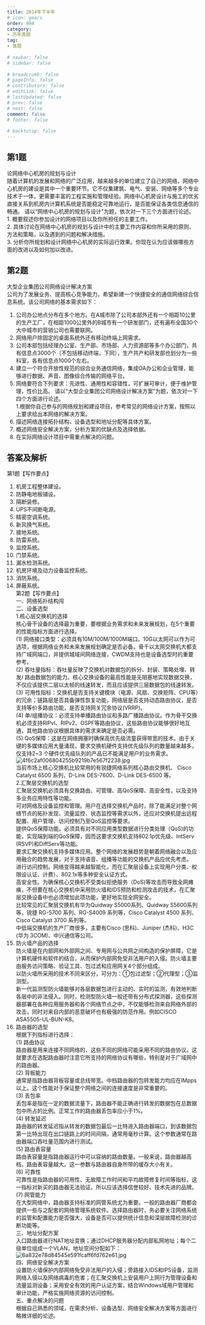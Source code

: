 ```yaml
---  
title: 2014年下半年  
# icon: gears  
order: 994  
category:  
- 历年真题  
tag:  
- 真题  
  
# navbar: false  
# sidebar: false  
  
# breadcrumb: false  
# pageInfo: false  
# contributors: false  
# editLink: false  
# lastUpdated: false  
# prev: false  
# next: false  
comment: false  
# footer: false  
  
# backtotop: false  
---  
```

## 第1题 ##

论网络中心机房的规划与设计  
随着计算机的发展和网络的广泛应用，越来越多的单位建立了自己的网络，网络中心机房的建设是其中一个重要环节。它不仅集建筑、电气、安装、网络等多个专业技术于一体，更需要丰富的工程实施和管理经验。网络中心机房设计与施工的优劣直接关系到机房内计算机系统是否能稳定可靠地运行，是否能保证各类信息通信的畅通。 请以“网络中心机房的规划与设计”为题，依次对一下三个方面进行论述。  
1. 概要叙述你参加设计的网络项目以及你所担任的主要工作。  
2. 具体讨论在网络中心机房的规划与设计中的主要工作内容和你所采用的原则、方法和策略，以及遇到的问题和解决措施。  
3. 分析你所规划和设计网络中心机房的实际运行效果。你现在认为应该做哪些方面的改进以及如何加以改进。  


## 第2题 ##

大型企业集团公司网络设计解决方案  
公司为了发展业务、提高核心竞争能力，希望新建一个快捷安全的通信网络综合信息系统。该公司网络的基本需求如下：  
1. 公司办公地点分布在多个地方。在A城市除了公司本部外还有一个相距10公里的生产工厂，在相距1000公里外的B城市有一个研发部门，还有遍布全国30个大中城市的营销公司也需要联网。  
2. 网络用户除固定的桌面系统外还有移动终端上网需求。  
3. 公司本部包括经理办公室、生产部、市场部、人力资源部等多个办公部门，共有信息点3000个（不包括移动终端，下同），生产共产和研发部也划分为一些科室，各有信息点1000个左右。  
4. 建立一个符合开放性规范的综合业务通信网络，集成OA办公和企业管理，能够进行数据、声音、图像综合传输的网络平台。  
5. 网络要符合下列要求：先进性、通用性和容错性，可扩展可审计，便于维护管理，性价比高。 请以“大型企业集团公司网络设计解决方案”为题，依次对一下四个方面进行论述。  
1.根据你自己参与的网络规划和建设项目，参考常见的网络设计方案，按照以上要求给出本网络的解决方案。  
2. 描述网络连接拓扑结构、设备选型和地址分配等具体方案。  
3. 概述网络安全解决方案，分析方案的优缺点及选择依据。  
4. 在实际网络设计项目中需重点解决的问题。  
  


## 答案及解析 ##

  

第1题【写作要点】  
1. 机房工程整体建设。  
2. 防静电地板铺设。  
3. 隔断装修。  
4. UPS不间断电源。  
5. 精密空调系统。  
6. 新风换气系统。  
7. 接地系统。  
8. 防雷系统。  
9. 监控系统。  
10. 门禁系统。  
11. 漏水检测系统。  
12. 机房环境及动力设备监控系统。  
13. 消防系统。  
14. 屏蔽系统。  
第2题【写作要点】  
一、网络拓扑结构闯  
二、设备选型  
1.核心层交换机的选择  
核心骨干设备的选择最为重要，要根据业务需求和未来发展规划，在5个重要的性能指标方面进行选择。  
(1) 网络接口类型：必须具有10M/100M/1000M端口。10G以太网可以作为可选项，根据网络业务和未来发展规划确定是否必备。骨千以太网交换机大都支持广域网端口，并提供城域间网络连接，CWDM支持也是设备选型时的重要参考。  
(2) 吞吐量指标：吞吐量反映了交换机对数据包的拆分、封装、策略处埋、转发/ 路由数据包的能力。核心交换设备的最高性能是无阻塞地实现数据交换，不仅应该提供二层以太帧的线速转发，而且应该提供三层数据包的线速转发。  
(3) 可用性指标：交换机是否支持关键模块（电源、风扇、交换矩阵、CPU等）的冗余；链路层是否具备弹性恢复功能，网络层是否支持动态路由协议，是否支持等价多路由功能，是否支持网关冗余协议(VRRP)。  
(4) 单/组播协议：必须支持单播路由协议和多路广播路由协议。作为骨干交换机必须支持RIPvl、RIPv2、OSPF等路由协议，这些路由协议能够很好地互通，其他路由协议根据具体的需求来确定是否必需。  
(5) QoS保障：这是在网络拥塞时确保高优先级流童获得带宽的技术。由于关键的多媒体应用大量涌现，要求交换机硬件支持优先级队列的数量越来越多，仅支持2~3 个硬件优先级队列的产品已不能满足用户的业务需求。  
![4f6c2af006804255b9219b7e567f2238.jpg][]  
当前市场上核心交换机比较常用的有锐捷网络系列核心路由交换机、 Cisco Catalyst 6500 系列，D-Link DES-7600、D-Link DES-6500 等。  
2.汇聚层交换机的选型  
汇聚层交换机必须具有交换路由、可管理、高QoS保障、高安全性，以及支持多业务应用特性等功能。  
可对网络及设备监控和管理。用户在选择交换机产品时，除了能满足对整个网络节点的拓扑发现、流量监控、状态监控等需求以外，还应对交换机提出远程配置、用户管理、访问控制乃至QoS监控等要求。  
提供QoS保障功能。必须具有对不同应用类型数据进行分类处理（QoS)的功能，实现端到端的QoS保障，因而这要求交换机支持802.1p优先级、IntServ (RSVP)和DiffServ等功能。  
要求汇聚交换机支持多媒体应用。整个网络的发展趋势是朝着网络融合以及应用融合的趋势发展，对于支持语音、组播等功能的交换机产品应优先考虑。  
进行访问控制。网络变得越来越智能化，而在汇聚层设备上实现用户分类、权限设认证、计费）、802.1x等多种安全认证方式。  
高安全性。为确保核心交换机不受类似拒绝服务（DoS)等攻击而导致全网瘫痪，不但要在核心交换机中采用防火墙和IDS预防和检测攻击的技术，在汇聚层交换设备中也必须增加此项功能，更好地实现全网安全。  
比较常见的汇聚层交换机有华为Quidway S5000系列、Quidway S5600系列等，锐捷 RG-5700 系列、RG-S4009 系列等，Cisco Catalyst 4500 系列、Cisco Catalyst 3700 系列等。  
中低端交换机的生产厂商很多，主要有Cisco (思科)、Juniper (杰科)、H3C (华为 3COM)、中兴通信等公司。  
3. 防火墙产品的选择  
防火墙是在内部网和外部网之间、专用网与公共网之间构造的保护屏障，它是计算机硬件和软件的结合，从而保护内部网免受非法用户的入侵。防火墙主要由服务访问策略、验证工具、包过滤和应用网关4个部分组成。  
以防火墙所采用的技术不同来区分，可分为：①包过滤型；②代理型；③监测型。  
新一代监测型防火墙能够对各层数据包进行主动的、实时的监测，有效地判断各层中的非法侵入。同时，检测型防火墙一般还带有分布式探测器，这些探测器部署在各种应用服务器和各个网络节点之中，不仅能够检测来自网络外部的攻击，同时对来自内部的恶意破坏也有极强的防范作用。例如CISCO ASA5505-UL-BUN-K8。  
4. 路由器的选型  
根据下列指标进行选择：  
(1) 路由协议  
路由器是用来连接不同网络的，这些不同的网络可能采用不同的路由协议。这就要求在选配路由器时注意它所支持的网络协议有哪些，特别是对于广域网中的路由器。  
(2) 背板能力  
通常是指路由器背板容量或总线带宽。中档路由器的包转发能力均应在IMpps以上。这个性能对于保证整个网络之间的连接速度是非常重要的。  
(3) 丢包率  
丢包率是指在一定的数据流量下，路由器不能正确进行转发的数据包在总数据包中所占的比例。正常工作的路由器丢包率应小于1%。  
(4) 转发延迟  
路由器的转发延迟指从转发的数据包最后一比特进入路由器端口，到该数据包第一比特出现在出口链路上的时间间隔，通常用毫秒计算。这个参数通常在路由器端口吞吐量范围内进行测试。  
(5) 路由表容量  
路由表容量是指路由器运行中可以容纳的路由数量。一般来说，路由器越高档，路由表容量越大。这一参数与路由器自身所带的缓存大小有关。  
(6) 可靠性  
可靠性是指路由器的可用性、无故障工作时间和平均故障修复时间等指标，这一指标对新买的路由器无法验证。所以应该选择信誉较好、技术先进的品牌。  
(7) 网管能力  
在大型网络中，路由器支持标准的网管系统尤为重要。一般的路由器厂商都会提供一些与之配套的网络管理系统软件。选择路由器时，务必要关注网络系统的监管和配置能力是否强大，设备是否可以提供统计信息和深层故障检测的诊断功能等。  
三、地址分配方案  
入口路由器进行NAT地址变换；通过DHCP服务器分配内部私网地址；每个二级单位组成一个VLAN，地址空间分配如下：  
![6a832e78d84545e591fcaff6fd762e61.jpg][]  
四、网络安全解决方案  
设置防火墙保护内部网络免受非法用户的入侵；旁路接入IDS和IPS设备，监测网络入侵以及网络病毒的危害；在汇聚交换机上安装用户上网行为管理设备和流量监测设备；采用安全有效的用户认证方案，结合Windows域用户管理和审计功能，严格实施网络资源的访问控制。  
五、重点解决的问题  
根据自己熟悉的领域，在需求分析、设备选型、网络安全解决方案等方面进行略微详细的论述。  



[4f6c2af006804255b9219b7e567f2238.jpg]: https://www.xkxxkx.cn/file/exam/software/网络规划设计师/论文/第2题/4f6c2af006804255b9219b7e567f2238.jpg
[6a832e78d84545e591fcaff6fd762e61.jpg]: https://www.xkxxkx.cn/file/exam/software/网络规划设计师/论文/第2题/6a832e78d84545e591fcaff6fd762e61.jpg
